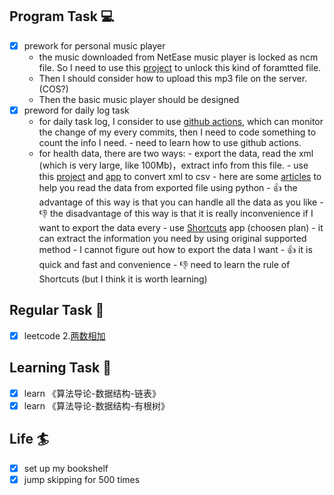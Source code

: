 

## Program Task  💻
- [x] prework for personal music player
	- the music downloaded from NetEase music player is locked as ncm file. So I need to  use this [project](https://github.com/unlock-music/unlock-music) to unlock this kind of foramtted file.
	- Then I should consider how to upload this mp3 file on the server. (COS?)
	- Then the basic music player should be designed
- [x] preword for daily log task
	- for daily task log, I consider to use [github actions](https://docs.github.com/cn/actions/learn-github-actions/understanding-github-actions), which can monitor the change of my every commits, then I need to code something to count the info I need.
			- need to learn how to use github actions.
	- for health data, there are two ways:
			- export the data, read the xml (which is very large, like 100Mb)，extract info from this file. 
				- use this [project](https://github.com/jameno/Simple-Apple-Health-XML-to-CSV)  and [app](https://www.ericwolter.com/projects/apple-health-export/#faq-anchor) to convert xml to csv
				- here are some [articles](https://www.ryanpraski.com/apple-health-data-how-to-export-analyze-visualize-guide/) to help you read the data from exported file using python
				- 👍 the advantage of this way is that you can handle all the data as you like
				- 👎 the disadvantage of this way is that it is really inconvenience if I want to export the data every
			- use [Shortcuts](https://support.apple.com/zh-cn/guide/shortcuts/apdf22b0444c/ios) app (choosen plan)
				- it can extract the information you need by using original supported method
				- I cannot figure out how to export the data I want
				- 👍 it is quick and fast and convenience
				- 👎 need to learn the rule of Shortcuts (but I think it is worth learning)

## Regular Task  🤡
- [x] leetcode 2.[两数相加](https://leetcode-cn.com/problems/add-two-numbers/)

## Learning Task 🎯
- [x] learn 《算法导论-数据结构-链表》
- [x] learn 《算法导论-数据结构-有根树》

## Life 🏄
- [x] set up my bookshelf
- [x] jump skipping for 500 times